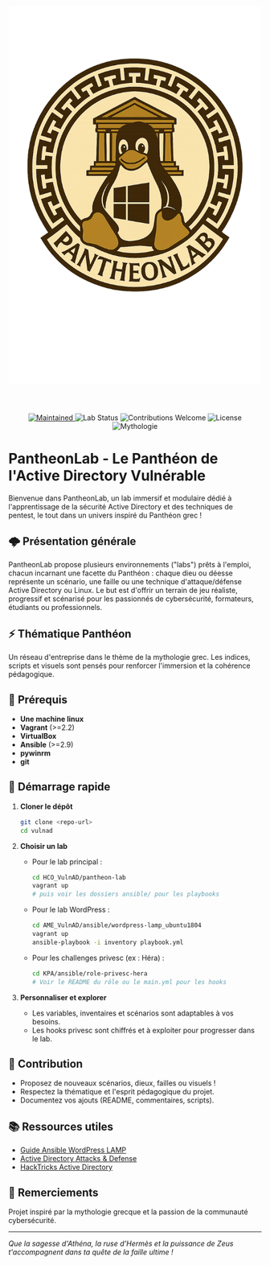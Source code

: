 <div align="center">
  <h1>
    <img alt="PantheonLab Logo" src="assets/pantheonlab.png" width="500" />
  </h1>
  <br>
</div>

<p align="center">
  <a href="https://github.com/bbuddha/vulnad">
    <img alt="Maintained" src="https://img.shields.io/badge/maintained-yes-brightgreen?style=flat-square">
  </a>
  <img alt="Lab Status" src="https://img.shields.io/badge/lab-Active-blue?style=flat-square">
  <img alt="Contributions Welcome" src="https://img.shields.io/badge/contributions-welcome-orange?style=flat-square">
  <img alt="License" src="https://img.shields.io/badge/license-MIT-blue?style=flat-square">
  <img alt="Mythologie" src="https://img.shields.io/badge/thème-Mythologie%20grecque-yellow?style=flat-square">
</p>

# PantheonLab - Le Panthéon de l'Active Directory Vulnérable

Bienvenue dans PantheonLab, un lab immersif et modulaire dédié à l'apprentissage de la sécurité Active Directory et des techniques de pentest, le tout dans un univers inspiré du Panthéon grec !

## 🌩️ Présentation générale
PantheonLab propose plusieurs environnements ("labs") prêts à l'emploi, chacun incarnant une facette du Panthéon : chaque dieu ou déesse représente un scénario, une faille ou une technique d'attaque/défense Active Directory ou Linux. Le but est d'offrir un terrain de jeu réaliste, progressif et scénarisé pour les passionnés de cybersécurité, formateurs, étudiants ou professionnels.

## ⚡ Thématique Panthéon
Un réseau d'entreprise dans le thème de la mythologie grec. Les indices, scripts et visuels sont pensés pour renforcer l'immersion et la cohérence pédagogique.

## 🔧 Prérequis
- **Une machine linux**
- **Vagrant** (>=2.2)
- **VirtualBox** 
- **Ansible** (>=2.9)
- **pywinrm**
- **git**

## 🚀 Démarrage rapide
1. **Cloner le dépôt**
   ```bash
   git clone <repo-url>
   cd vulnad
   ```
2. **Choisir un lab**
   - Pour le lab principal :
     ```bash
     cd HCO_VulnAD/pantheon-lab
     vagrant up
     # puis voir les dossiers ansible/ pour les playbooks
     ```
   - Pour le lab WordPress :
     ```bash
     cd AME_VulnAD/ansible/wordpress-lamp_ubuntu1804
     vagrant up
     ansible-playbook -i inventory playbook.yml
     ```
   - Pour les challenges privesc (ex : Héra) :
     ```bash
     cd KPA/ansible/role-privesc-hera
     # Voir le README du rôle ou le main.yml pour les hooks
     ```

3. **Personnaliser et explorer**
   - Les variables, inventaires et scénarios sont adaptables à vos besoins.
   - Les hooks privesc sont chiffrés et à exploiter pour progresser dans le lab.

## 🧩 Contribution
- Proposez de nouveaux scénarios, dieux, failles ou visuels !
- Respectez la thématique et l'esprit pédagogique du projet.
- Documentez vos ajouts (README, commentaires, scripts).

## 📚 Ressources utiles
- [Guide Ansible WordPress LAMP](https://www.digitalocean.com/community/tutorials/how-to-use-ansible-to-install-and-set-up-wordpress-with-lamp-on-ubuntu-18-04)
- [Active Directory Attacks & Defense](https://adsecurity.org/)
- [HackTricks Active Directory](https://book.hacktricks.xyz/pentesting/pentesting-active-directory)

## 👑 Remerciements
Projet inspiré par la mythologie grecque et la passion de la communauté cybersécurité.

---

*Que la sagesse d'Athéna, la ruse d'Hermès et la puissance de Zeus t'accompagnent dans ta quête de la faille ultime !* 
